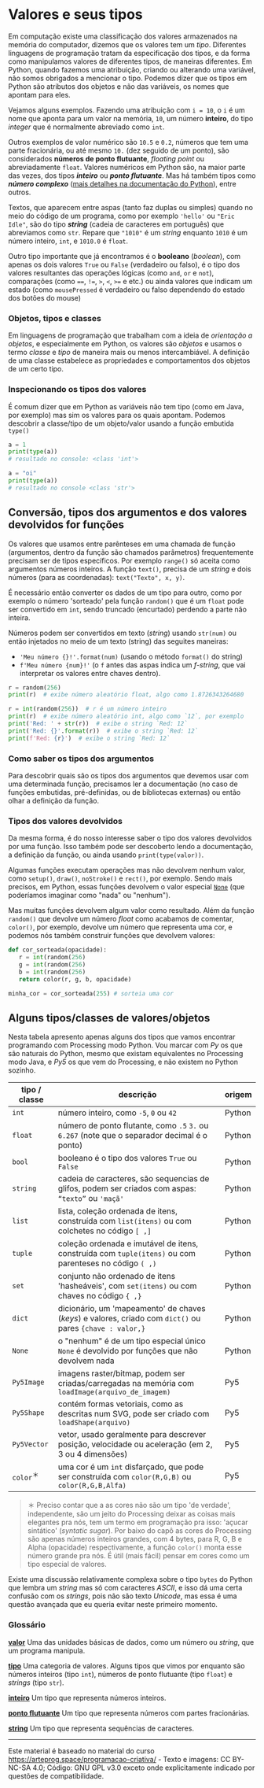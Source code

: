 
# Valores e seus tipos

Em computação existe uma classificação dos valores armazenados na memória do computador, dizemos que os valores tem um *tipo*.  Diferentes linguagens de programação tratam da especificação dos tipos, e da forma como manipulamos valores de diferentes tipos, de maneiras diferentes. Em Python, quando fazemos uma atribuição, criando ou alterando uma variável, não somos obrigados a mencionar o tipo. Podemos dizer que os tipos em Python são atributos dos objetos e não das variáveis, os nomes que apontam para eles. 

Vejamos alguns exemplos. Fazendo uma atribuição com `i = 10`, o `i` é um nome que aponta para um valor na memória, `10`, um número **inteiro**, do tipo *integer* que é normalmente abreviado como `int`. 

Outros exemplos de valor numérico são `10.5` e `0.2`, números que tem uma parte fracionária, ou até mesmo `10.` (dez seguido de um ponto), são considerados **números de ponto flutuante**, *floating point* ou abreviadamente `float`. Valores numéricos em Python são, na maior parte das vezes, dos tipos ***inteiro***  ou  ***ponto flutuante***. Mas há também tipos como ***número complexo*** ([mais detalhes na documentação do Python](https://docs.python.org/pt-br/3/library/stdtypes.html#numeric-types-int-float-complex)), entre outros.

Textos, que aparecem entre aspas (tanto faz duplas ou simples) quando no meio do código de um programa, como por exemplo `'hello'` ou `"Eric Idle"`, são do tipo ***string*** (cadeia de caracteres em português) que abreviamos como `str`. Repare que `"1010"` é um *string* enquanto `1010` é um número inteiro, `int`, e `1010.0` é `float`. 

Outro tipo importante que já encontramos é o **booleano** (*boolean*), com apenas os dois valores `True` ou `False` (verdadeiro ou falso), é o tipo dos valores resultantes das operações lógicas (como `and`,  `or` e `not`), comparações (como `==`, `!=`,  `>`, `<`, `>=` e etc.) ou ainda valores que indicam um estado (como `mousePressed` é verdadeiro ou falso dependendo do estado dos botões do mouse)

### Objetos, tipos e classes

Em linguagens de programação que trabalham com a ideia de *orientação a objetos*, e especialmente em Python, os valores são *objetos* e usamos o termo *classe* e *tipo* de maneira mais ou menos intercambiável. A definição de uma classe estabelece as propriedades e comportamentos dos objetos de um certo tipo.

### Inspecionando os tipos dos valores

É comum dizer que em Python as variáveis não tem tipo (como em Java, por exemplo) mas sim os valores para os quais apontam. Podemos descobrir a classe/tipo de um objeto/valor usando a função embutida `type()`

```python
a = 1
print(type(a))
# resultado no console: <class 'int'>

a = "oi"
print(type(a))
# resultado no console <class 'str'>
```

## Conversão, tipos dos argumentos e dos valores devolvidos for funções

Os valores que usamos entre parênteses em uma chamada de função (argumentos, dentro da função são chamados parâmetros) frequentemente precisam ser de tipos específicos. Por exemplo `range()` só aceita como argumentos números inteiros. A função `text()`, precisa de um *string* e dois números (para as coordenadas): `text("Texto", x, y)`. 

É necessário então converter os dados de um tipo para outro, como por exemplo o número 'sorteado' pela função `random()` que é um `float` pode ser convertido em `int`, sendo truncado (encurtado) perdendo a parte não inteira. 

Números podem ser convertidos em texto (*string*) usando `str(num)` ou então injetados no meio de um texto (string) das seguites maneiras:
- `'Meu número {}!'.format(num)` (usando o método `format()` do string)
- `f'Meu número {num}!'` (o `f` antes das aspas indica um *f-string*, que vai interpretar os valores entre chaves dentro).

```python
r = random(256)
print(r)  # exibe número aleatório float, algo como 1.8726343264680

r = int(random(256))  # r é um número inteiro
print(r)  # exibe número aleatório int, algo como `12`, por exemplo
print('Red: ' + str(r))  # exibe o string `Red: 12`
print('Red: {}'.format(r))  # exibe o string `Red: 12`
print(f'Red: {r}')  # exibe o string `Red: 12`
```
### Como saber os tipos dos argumentos

Para descobrir quais são os tipos dos argumentos que devemos usar com uma determinada função, precisamos ler a documentação (no caso de funções embutidas, pré-definidas, ou de bibliotecas externas) ou então olhar a definição da função. 

### Tipos dos valores devolvidos

Da mesma forma, é do nosso interesse saber o tipo dos valores devolvidos por uma função. Isso também pode ser descoberto lendo a documentação, a definição da função, ou ainda usando `print(type(valor))`.

Algumas funções executam operações mas não devolvem nenhum valor, como `setup()`, `draw()`, `noStroke()` e `rect()`, por exemplo. Sendo mais precisos, em Python, essas funções devolvem o valor especial [`None`](None.md) (que poderíamos imaginar como "nada" ou "nenhum").

Mas muitas funções devolvem algum valor como resultado. Além da função `random()` que devolve um número *float* como acabamos de comentar, `color()`, por exemplo, devolve um número que representa uma cor, e podemos nós também construir funções que devolvem valores:

```python
def cor_sorteada(opacidade):
   r = int(random(256)
   g = int(random(256)
   b = int(random(256)
   return color(r, g, b, opacidade)

minha_cor = cor_sorteada(255) # sorteia uma cor 
```

## Alguns tipos/classes de valores/objetos

Nesta tabela apresento apenas alguns dos tipos que vamos encontrar programando com Processing modo Python. Vou marcar com *Py* os que são naturais do Python, mesmo que existam equivalentes no Processing modo Java, e *Py5* os que vem do Processing, e não existem no Python sozinho.

| tipo / classe | descrição | origem |
| ---      | --- | --- |
| `int`     | número inteiro, como `-5`, `0` ou `42`| Python|
| `float`  | número de ponto flutante, como `.5` `3.` ou `6.267` (note que o separador decimal é o ponto)| Python|
| `bool`| booleano é o tipo dos valores `True` ou `False`| Python|
| `string` | cadeia de caracteres, são sequencias de glifos, podem ser criados com aspas: `“texto”` ou `'maçã'` | Python|
| `list`   | lista, coleção ordenada de itens, construída com `list(itens)` ou com colchetes no código `[ ,]` | Python|
| `tuple`  | coleção ordenada e imutável de itens, construída com `tuple(itens)` ou com parenteses no código `( ,)` | Python|
| `set`    | conjunto não ordenado de itens 'hasheáveis', com `set(itens)` ou com chaves no código `{ ,}` | Python|
| `dict`   | dicionário, um 'mapeamento' de chaves (*keys*) e valores, criado com `dict()` ou pares `{chave : valor,}` | Python|
| `None`   | o "nenhum" é de um tipo especial único `None` é devolvido por funções que não devolvem nada  | Python|
| `Py5Image` | imagens raster/bitmap, podem ser criadas/carregadas na memória com `loadImage(arquivo_de_imagem)` | Py5 |
| `Py5Shape` | contém formas vetoriais, como as descritas num SVG, pode ser criado com `loadShape(arquivo)`| Py5 |
| `Py5Vector`| vetor, usado geralmente para descrever posição, velocidade ou aceleração (em 2, 3  ou 4 dimensões) | Py5 |
| `color`<sup>＊</sup>| uma cor é um `int` disfarçado, que pode ser construída com `color(R,G,B)` ou `color(R,G,B,Alfa)`| Py5 |

> ＊ Preciso contar que a as cores não são um tipo 'de verdade', independente, são um jeito do Processing deixar as coisas mais elegantes pra nós, tem um termo em programação pra isso: 'açucar sintático' (*syntatic sugar*). Por baixo do capô as cores do Processing são apenas números inteiros grandes, com 4 bytes, para R, G, B e Alpha (opacidade) respectivamente, a função `color()` monta esse número grande pra nós. É útil (mais fácil) pensar em cores como um tipo especial de valores.

Existe uma discussão relativamente complexa sobre o tipo `bytes` do Python que lembra um *string* mas só com caracteres *ASCII*, e isso dá uma certa confusão com os *strings*, pois não são texto *Unicode*, mas essa é uma questão avançada que eu queria evitar neste primeiro momento.


### Glossário

[**valor**](https://penseallen.github.io/PensePython2e/01-jornada.html#termo:valor) Uma das unidades básicas de dados, como um número ou *string*, que um programa manipula.

[**tipo**](https://penseallen.github.io/PensePython2e/01-jornada.html#termo:tipo) Uma categoria de valores. Alguns tipos que vimos por enquanto são números inteiros (tipo `int`), números de ponto flutuante (tipo `float`) e *strings* (tipo `str`).

[**inteiro**](https://penseallen.github.io/PensePython2e/01-jornada.html#termo:inteiro) Um tipo que representa números inteiros.

[**ponto flutuante**](https://penseallen.github.io/PensePython2e/01-jornada.html#termo:ponto%20flutuante) Um tipo que representa números com partes fracionárias.

[**string**](https://penseallen.github.io/PensePython2e/01-jornada.html#termo:string) Um tipo que representa sequências de caracteres.

---

Este material é baseado no material do curso https://arteprog.space/programacao-criativa/ - Texto e imagens: CC BY-NC-SA 4.0; Código: GNU GPL v3.0 exceto onde explicitamente indicado por questões de compatibilidade.

